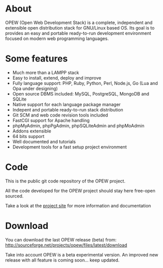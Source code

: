 # About

OPEW (Open Web Development Stack) is a complete, independent and extensible open distribution stack for GNU/Linux based OS. 
Its goal is to provides an easy and portable ready-to-run development environment focused on modern web programming languages. 

# Some features

* Much more than a LAMPP stack
* Easy to install, extend, deploy and improve
* Fully language support: PHP, Ruby, Python, Perl, Node.js, Go (Lua and Opa under designing)
* Open source DBMS included: MySQL, PostgreSQL, MongoDB and SQLite
* Native support for each language package manager 
* Indepent and portable ready-to-run stack distribution
* Git SCM and web code revision tools included
* FastCGI support for Apache handling
* phpMyAdmin, phpPgAdmin, phpSQLiteAdmin and phpMoAdmin
* Addons extensible 
* 64 bits support
* Well documented and tutorials 
* Development tools for a fast setup project environment

# Code

This is the public git code repository of the OPEW project.

All the code developed for the OPEW project should stay here free-open sourced.

Take a look at the [project site](http://opew.sourceforge.net) for more information and documentation

# Download

You can download the last OPEW release (beta) from:
http://sourceforge.net/projects/opew/files/latest/download

Take into account OPEW is a beta experimental version.
An improved new release with all feature is coming soon... keep updated.
